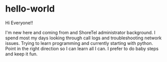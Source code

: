 # hello-world

Hi Everyone!!

I'm new here and coming from and ShoreTel administrator background. I spend most my days looking through call logs and troubleshooting network issues. Trying to learn programming and currently starting with python.
Point in the right direction so I can learn all I can. I prefer to do baby steps and keep it fun. 
